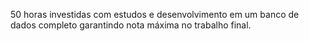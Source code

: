 50 horas investidas com estudos e desenvolvimento em um banco de dados completo garantindo nota máxima no trabalho final.
